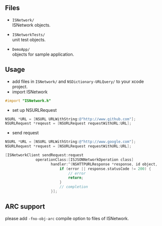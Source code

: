 ## Files

- `ISNetwork/`  
ISNetwork objects.

- `ISNetworkTests/`  
unit test objects.

- `DemoApp/`  
objects for sample application.

## Usage

- add files in `ISNetwork/` and `NSDictionary-URLQuery/` to your xcode project.
- import ISNetwork

```objectivec
#import "ISNetwork.h"
```

- set up NSURLRequest

```objectivec
NSURL *URL = [NSURL URLWithString:@"http://www.github.com"];
NSURLRequest *reqeust = [NSURLRequest requestWithURL:URL];
```

- send request

```objectivec
NSURL *URL = [NSURL URLWithString:@"http://www.google.com"];
NSURLRequest *request = [NSURLRequest requestWithURL:URL];

[ISNetworkClient sendRequest:request
              operationClass:[ISJSONNetworkOperation class]
                     handler:^(NSHTTPURLResponse *response, id object, NSError *error) {
                         if (error || response.statusCode != 200) {
                             // error
                             return;
                         }
                         // completion
                     }];
```


## ARC support

please add `-fno-obj-arc` compile option to files of ISNetwork.
